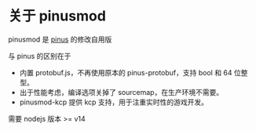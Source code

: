 # 关于 pinusmod

pinusmod 是 [pinus](https://github.com/node-pinus/pinus) 的修改自用版

与 pinus 的区别在于

* 内置 protobuf.js，不再使用原本的 pinus-protobuf，支持 bool 和 64 位整型。
* 出于性能考虑，编译选项关掉了 sourcemap，在生产环境不需要。
* pinusmod-kcp 提供 kcp 支持，用于注重实时性的游戏开发。

需要 nodejs 版本 >= v14